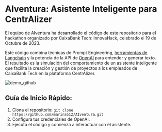 # AIventura: Asistente Inteligente para CentrAlizer
El equipo de AIventura ha desarrollado el código de este repositorio para el hackathon organizado por CaixaBank Tech: InnovaHack, celebrado el 19 de Octubre de 2023.

Este código combina técnicas de Prompt Engineering, [herramientas de Langchain](https://python.langchain.com/docs/modules/agents/tools/) y la potencia de la API de [OpenAI](https://platform.openai.com/) para entender y generar texto. El resultado es la simulación del comportamiento de un asistente inteligente que facilita la creación y gestión de proyectos a los empleados de CaixaBank Tech en la plataforma CentrAlizer.

![demo_github](https://github.com/marinab12/AIventura/assets/56153026/77381c97-9b6f-4111-8bdf-ef9c16a034d7)

## Guía de Inicio Rápido:

1. Clona el repositorio: `git clone https://github.com/marinab12/AIventura.git`
2. Configura tus credenciales de OpenAI.
4. Ejecuta el código y comienza a interactuar con el asistente.







